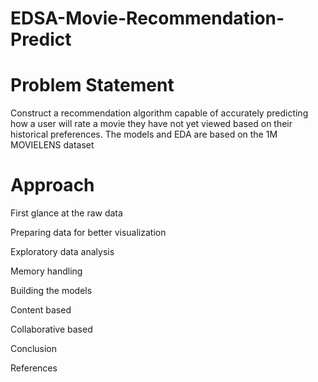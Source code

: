 # EDSA-Movie-Recommendation-Predict
# Problem Statement
Construct a recommendation algorithm capable of accurately predicting how a user will rate a movie they have not yet viewed based on their historical preferences. The models and EDA are based on the 1M MOVIELENS dataset

# Approach
First glance at the raw data

Preparing data for better visualization

Exploratory data analysis

Memory handling

Building the models

Content based

Collaborative based

Conclusion

References
